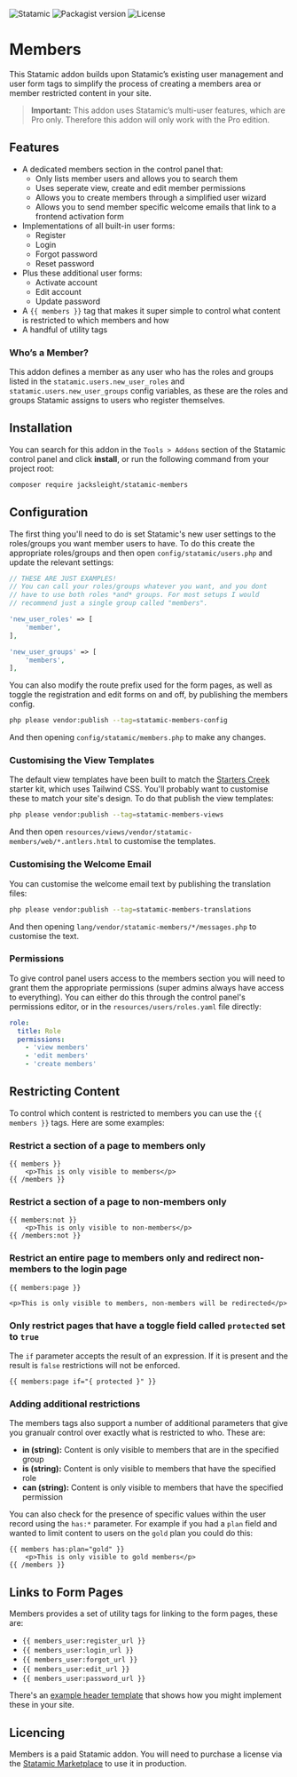 <!-- statamic:hide -->

![Statamic](https://flat.badgen.net/badge/Statamic/3.2+/FF269E)
![Packagist version](https://flat.badgen.net/packagist/v/jacksleight/statamic-members)
![License](https://flat.badgen.net/github/license/jacksleight/statamic-members)

# Members 

<!-- /statamic:hide -->

This Statamic addon builds upon Statamic’s existing user management and user form tags to simplify the process of creating a members area or member restricted content in your site.

> **Important:** This addon uses Statamic’s multi-user features, which are Pro only. Therefore this addon will only work with the Pro edition.

## Features

* A dedicated members section in the control panel that:
	* Only lists member users and allows you to search them
	* Uses seperate view, create and edit member permissions
	* Allows you to create members through a simplified user wizard
	* Allows you to send member specific welcome emails that link to a frontend activation form
* Implementations of all built-in user forms:
	* Register
	* Login
	* Forgot password
	* Reset password
* Plus these additional user forms:
	* Activate account
	* Edit account
	* Update password
* A `{{ members }}` tag that makes it super simple to control what content is restricted to which members and how
* A handful of utility tags

### Who’s a Member?

This addon defines a member as any user who has the roles and groups listed in the `statamic.users.new_user_roles` and `statamic.users.new_user_groups` config variables, as these are the roles and groups Statamic assigns to users who register themselves.

## Installation

You can search for this addon in the `Tools > Addons` section of the Statamic control panel and click **install**, or run the following command from your project root:

```bash
composer require jacksleight/statamic-members
```

## Configuration

The first thing you'll need to do is set Statamic's new user settings to the roles/groups you want member users to have. To do this create the appropriate roles/groups and then open `config/statamic/users.php` and update the relevant settings:

```php
// THESE ARE JUST EXAMPLES!
// You can call your roles/groups whatever you want, and you dont
// have to use both roles *and* groups. For most setups I would
// recommend just a single group called "members".

'new_user_roles' => [
    'member',
],

'new_user_groups' => [
    'members',
],
```

You can also modify the route prefix used for the form pages, as well as toggle the registration and edit forms on and off, by publishing the members config.

```bash
php please vendor:publish --tag=statamic-members-config
```

And then opening `config/statamic/members.php` to make any changes.

### Customising the View Templates

The default view templates have been built to match the [Starters Creek](https://statamic.com/starter-kits/statamic/starters-creek) starter kit, which uses Tailwind CSS. You'll probably want to customise these to match your site's design. To do that publish the view templates:

```bash
php please vendor:publish --tag=statamic-members-views
```

And then open `resources/views/vendor/statamic-members/web/*.antlers.html` to customise the templates.

### Customising the Welcome Email

You can customise the welcome email text by publishing the translation files:

```bash
php please vendor:publish --tag=statamic-members-translations
```

And then opening `lang/vendor/statamic-members/*/messages.php` to customise the text.

### Permissions

To give control panel users access to the members section you will need to grant them the appropriate permissions (super admins always have access to everything). You can either do this through the control panel's permissions editor, or in the `resources/users/roles.yaml` file directly:

```yaml
role:
  title: Role
  permissions:
    - 'view members'
    - 'edit members'
    - 'create members'
```

## Restricting Content

To control which content is restricted to members you can use the `{{ members }}` tags. Here are some examples:

### Restrict a section of a page to members only

```antlers
{{ members }}
	<p>This is only visible to members</p>
{{ /members }}
```

### Restrict a section of a page to non-members only

```antlers
{{ members:not }}
	<p>This is only visible to non-members</p>
{{ /members:not }}
```

### Restrict an entire page to members only and redirect non-members to the login page

```antlers
{{ members:page }}

<p>This is only visible to members, non-members will be redirected</p>
```

### Only restrict pages that have a toggle field called `protected` set to `true`

The `if` parameter accepts the result of an expression. If it is present and the result is `false` restrictions will not be enforced. 

```antlers
{{ members:page if="{ protected }" }}
```

### Adding additional restrictions

The members tags also support a number of additional parameters that give you granualr control over exactly what is restricted to who. These are:

* **in (string):** Content is only visible to members that are in the specified group 
* **is (string):** Content is only visible to members that have the specified role 
* **can (string):** Content is only visible to members that have the specified permission 

You can also check for the presence of specific values within the user record using the `has:*` parameter. For example if you had a `plan` field and wanted to limit content to users on the `gold` plan you could do this:

```antlers
{{ members has:plan="gold" }}
	<p>This is only visible to gold members</p>
{{ /members }}
```

## Links to Form Pages

Members provides a set of utility tags for linking to the form pages, these are:

* `{{ members_user:register_url }}`
* `{{ members_user:login_url }}`
* `{{ members_user:forgot_url }}`
* `{{ members_user:edit_url }}`
* `{{ members_user:password_url }}`

There's an [example header template](examples/_header.antlers.html) that shows how you might implement these in your site.

<!-- statamic:hide -->

## Licencing

Members is a paid Statamic addon. You will need to purchase a license via the [Statamic Marketplace](https://statamic.com/addons/jacksleight/members) to use it in production.

<!-- /statamic:hide -->
